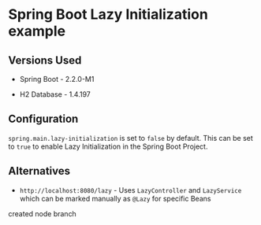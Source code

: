 # Spring Boot Lazy Initialization example

## Versions Used

- Spring Boot - 2.2.0-M1

- H2 Database - 1.4.197

## Configuration

`spring.main.lazy-initialization` is set to `false` by default. This can be set to `true` to enable Lazy Initialization in the Spring Boot Project.

## Alternatives

- `http://localhost:8080/lazy` - Uses `LazyController` and `LazyService` which can be marked manually as `@Lazy` for specific Beans

created node branch
